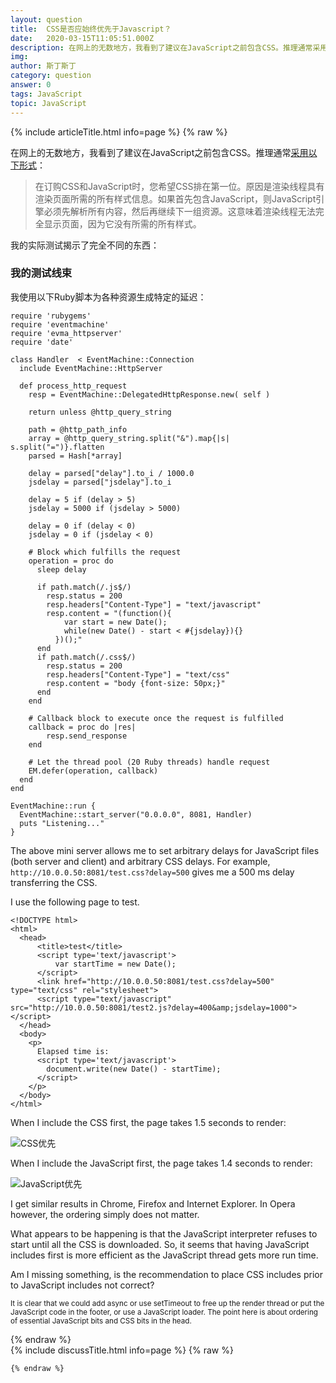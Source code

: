 ```yaml
---
layout: question
title:  CSS是否应始终优先于Javascript？
date:   2020-03-15T11:05:51.000Z
description: 在网上的无数地方，我看到了建议在JavaScript之前包含CSS。推理通常采用以下形式：  在订购CSS和JavaScript时，您希望CSS排在...
img: 
author: 斯丁斯丁
category: question
answer: 0
tags: JavaScript
topic: JavaScript
---
```

<div class="article-root">
  <div class="article">
    {% include articleTitle.html info=page %}
    {% raw %}
    <div class="article-content"><p><font style="vertical-align: inherit;"><font style="vertical-align: inherit;">在网上的无数地方，我看到了建议在JavaScript之前包含CSS。</font><font style="vertical-align: inherit;">推理通常</font></font><a href="https://stackoverflow.com/questions/6005827/what-can-i-do-to-decrease-load-times-of-html-pages/6005832#6005832"><font style="vertical-align: inherit;"><font style="vertical-align: inherit;">采用以下形式</font></font></a><font style="vertical-align: inherit;"><font style="vertical-align: inherit;">：</font></font></p>

<blockquote>
  <p><font style="vertical-align: inherit;"><font style="vertical-align: inherit;">在订购CSS和JavaScript时，您希望CSS排在第一位。</font><font style="vertical-align: inherit;">原因是渲染线程具有渲染页面所需的所有样式信息。</font><font style="vertical-align: inherit;">如果首先包含JavaScript，则JavaScript引擎必须先解析所有内容，然后再继续下一组资源。</font><font style="vertical-align: inherit;">这意味着渲染线程无法完全显示页面，因为它没有所需的所有样式。</font></font></p>
</blockquote>

<p><font style="vertical-align: inherit;"><font style="vertical-align: inherit;">我的实际测试揭示了完全不同的东西： </font></font></p>

<h3><font style="vertical-align: inherit;"><font style="vertical-align: inherit;">我的测试线束</font></font></h3>

<p><font style="vertical-align: inherit;"><font style="vertical-align: inherit;">我使用以下Ruby脚本为各种资源生成特定的延迟： </font></font></p>

<pre><code>require 'rubygems'<font></font>
require 'eventmachine'<font></font>
require 'evma_httpserver'<font></font>
require 'date'<font></font>
<font></font>
class Handler  &lt; EventMachine::Connection<font></font>
  include EventMachine::HttpServer<font></font>
<font></font>
  def process_http_request<font></font>
    resp = EventMachine::DelegatedHttpResponse.new( self )<font></font>
<font></font>
    return unless @http_query_string<font></font>
<font></font>
    path = @http_path_info<font></font>
    array = @http_query_string.split("&amp;").map{|s| s.split("=")}.flatten<font></font>
    parsed = Hash[*array]<font></font>
<font></font>
    delay = parsed["delay"].to_i / 1000.0<font></font>
    jsdelay = parsed["jsdelay"].to_i<font></font>
<font></font>
    delay = 5 if (delay &gt; 5)<font></font>
    jsdelay = 5000 if (jsdelay &gt; 5000)<font></font>
<font></font>
    delay = 0 if (delay &lt; 0) <font></font>
    jsdelay = 0 if (jsdelay &lt; 0)<font></font>
<font></font>
    # Block which fulfills the request<font></font>
    operation = proc do<font></font>
      sleep delay <font></font>
<font></font>
      if path.match(/.js$/)<font></font>
        resp.status = 200<font></font>
        resp.headers["Content-Type"] = "text/javascript"<font></font>
        resp.content = "(function(){<font></font>
            var start = new Date();<font></font>
            while(new Date() - start &lt; #{jsdelay}){}<font></font>
          })();"<font></font>
      end<font></font>
      if path.match(/.css$/)<font></font>
        resp.status = 200<font></font>
        resp.headers["Content-Type"] = "text/css"<font></font>
        resp.content = "body {font-size: 50px;}"<font></font>
      end<font></font>
    end<font></font>
<font></font>
    # Callback block to execute once the request is fulfilled<font></font>
    callback = proc do |res|<font></font>
        resp.send_response<font></font>
    end<font></font>
<font></font>
    # Let the thread pool (20 Ruby threads) handle request<font></font>
    EM.defer(operation, callback)<font></font>
  end<font></font>
end<font></font>
<font></font>
EventMachine::run {<font></font>
  EventMachine::start_server("0.0.0.0", 8081, Handler)<font></font>
  puts "Listening..."<font></font>
}<font></font>
</code></pre>

<p>The above mini server allows me to set arbitrary delays for JavaScript files (both server and client) and arbitrary CSS delays. For example, <code>http://10.0.0.50:8081/test.css?delay=500</code> gives me a 500&nbsp;ms delay transferring the CSS. </p>

<p>I use the following page to test.</p>

<pre><code>&lt;!DOCTYPE html&gt;<font></font>
&lt;html&gt;<font></font>
  &lt;head&gt;<font></font>
      &lt;title&gt;test&lt;/title&gt;<font></font>
      &lt;script type='text/javascript'&gt;<font></font>
          var startTime = new Date();<font></font>
      &lt;/script&gt;<font></font>
      &lt;link href="http://10.0.0.50:8081/test.css?delay=500" type="text/css" rel="stylesheet"&gt;<font></font>
      &lt;script type="text/javascript" src="http://10.0.0.50:8081/test2.js?delay=400&amp;amp;jsdelay=1000"&gt;&lt;/script&gt; <font></font>
  &lt;/head&gt;<font></font>
  &lt;body&gt;<font></font>
    &lt;p&gt;<font></font>
      Elapsed time is: <font></font>
      &lt;script type='text/javascript'&gt;<font></font>
        document.write(new Date() - startTime);<font></font>
      &lt;/script&gt;<font></font>
    &lt;/p&gt;    <font></font>
  &lt;/body&gt;<font></font>
&lt;/html&gt;<font></font>
</code></pre>

<p>When I include the CSS first, the page takes 1.5&nbsp;seconds to render: </p>

<p><img src="https://www.samyoc.com//uploads/users/17010/images/thumbnails/1584270224131.png" data-src="https://www.samyoc.com//uploads/users/17010/images/1584270224131.png" alt="CSS优先"></p>

<p>When I include the JavaScript first, the page takes 1.4&nbsp;seconds to render: </p>

<p><img src="https://www.samyoc.com//uploads/users/17010/images/thumbnails/1584270224133.png" data-src="https://www.samyoc.com//uploads/users/17010/images/1584270224133.png" alt="JavaScript优先"></p>

<p>I get similar results in Chrome, Firefox and Internet&nbsp;Explorer. In Opera however, the ordering simply does not matter.</p>

<p>What appears to be happening is that the JavaScript interpreter refuses to start until all the CSS is downloaded. So, it seems that having JavaScript includes first is more efficient as the JavaScript thread gets more run time. </p>

<p>Am I missing something, is the recommendation to place CSS includes prior to JavaScript includes not correct? </p>

<p><sub>It is clear that we could add async or use setTimeout to free up the render thread or put the JavaScript code in the footer, or use a JavaScript loader. The point here is about ordering of essential JavaScript bits and CSS bits in the head.</sub></p></div>
    {% endraw %}
  </div>

  <div class="discuss-wrapper">
    {% include discussTitle.html info=page %}
    {% raw %}
    
    {% endraw %}
  </div>
<div>
